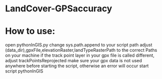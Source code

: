 # LandCover-GPSaccuracy

# How to use:
open pythonInGIS.py
change sys.path.append to your script path
adjust (data_dir),gpxFile,elevationRaster,landTypeRasterPath to the correct Paths on your machine
if the track point layer in your gpx file is called different, adjust trackPointsReprojected 
make sure your gpx data is not used anywhere before starting the script, otherwise an error will occur
start script pythonInGIS
